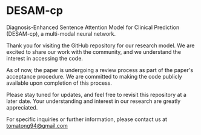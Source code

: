 # DESAM-cp
Diagnosis-Enhanced Sentence Attention Model for Clinical Prediction (DESAM-cp), a multi-modal neural network.

Thank you for visiting the GitHub repository for our research model. We are excited to share our work with the community, and we understand the interest in accessing the code.

As of now, the paper is undergoing a review process as part of the paper's acceptance procedure. We are committed to making the code publicly available upon completion of this process.

Please stay tuned for updates, and feel free to revisit this repository at a later date. Your understanding and interest in our research are greatly appreciated.

For specific inquiries or further information, please contact us at tomatong94@gmail.com
